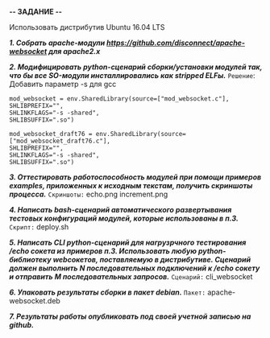 **-- ЗАДАНИЕ --**

 Использовать дистрибутив Ubuntu 16.04 LTS

***1. Cобрать apache-модули https://github.com/disconnect/apache-websocket для apache2.x***

***2. Модифицировать python-сценарий сборки/установки модулей так, что бы все SO-модули
инсталлировались как stripped ELFы.***
`Решение`: 
Добавить параметр -s для gcc

```
mod_websocket = env.SharedLibrary(source=["mod_websocket.c"],
SHLIBPREFIX="",
SHLINKFLAGS="-s -shared",
SHLIBSUFFIX=".so")

mod_websocket_draft76 = env.SharedLibrary(source=["mod_websocket_draft76.c"],
SHLIBPREFIX="",
SHLINKFLAGS="-s -shared",
SHLIBSUFFIX=".so")
```


***3. Оттестировать работоспособность модулей при помощи примеров examples, приложенных к исходным текстам,
получить скриншоты процесса.***
`Скриншоты:`
	echo.png
	increment.png	


***4. Написать bash-сценарий автоматического развертывания тестовых конфигураций модулей,
которые использованы в п.3.***
`Скрипт:`
	deploy.sh
	

***5. Написать CLI python-сценарий для нагрузрчного тестирования /echo сокета из примеров п.3.
Использовать любую python-библиотеку webсокетов, поставляемую в дистрибутиве. 
Сценарий должен выполнить N последовательных подключений к /echo сокету 
и отправить M последовательных запросов.***
`Сценарий:`
	cli_websocket


***6. Упаковать результаты сборки в пакет debian.***
`Пакет:`
	apache-websocket.deb


***7. Результаты работы опубликовать под своей учетной записью на github.***



